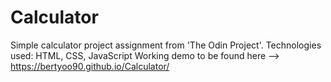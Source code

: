 # Calculator
Simple calculator project assignment from 'The Odin Project'.
Technologies used: HTML, CSS, JavaScript
Working demo to be found here --> https://bertyoo90.github.io/Calculator/
